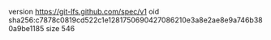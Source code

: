 version https://git-lfs.github.com/spec/v1
oid sha256:c7878c0819cd522c1e1281750690427086210e3a8e2ae8e9a746b380a9be1185
size 546
